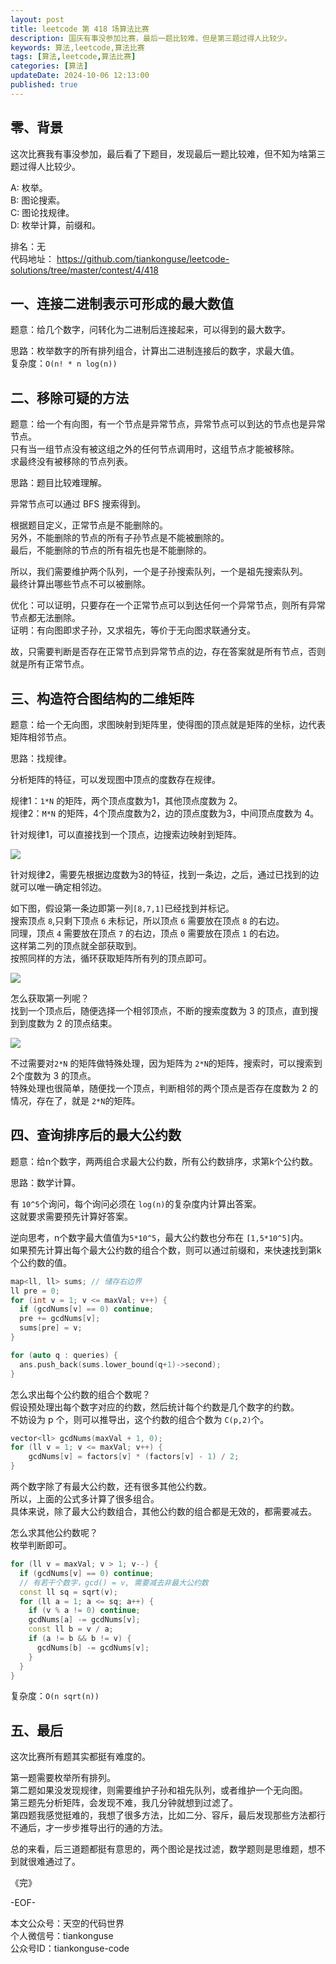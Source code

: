 ```yaml
---
layout: post  
title: leetcode 第 418 场算法比赛  
description: 国庆有事没参加比赛，最后一题比较难，但是第三题过得人比较少。  
keywords: 算法,leetcode,算法比赛  
tags: [算法,leetcode,算法比赛]  
categories: [算法]  
updateDate: 2024-10-06 12:13:00  
published: true  
---
```



## 零、背景  


这次比赛我有事没参加，最后看了下题目，发现最后一题比较难，但不知为啥第三题过得人比较少。  


A: 枚举。   
B: 图论搜索。   
C: 图论找规律。  
D: 枚举计算，前缀和。  


排名：无  
代码地址： https://github.com/tiankonguse/leetcode-solutions/tree/master/contest/4/418  


## 一、连接二进制表示可形成的最大数值  


题意：给几个数字，问转化为二进制后连接起来，可以得到的最大数字。  


思路：枚举数字的所有排列组合，计算出二进制连接后的数字，求最大值。  
复杂度：`O(n! * n log(n))`  


## 二、移除可疑的方法  


题意：给一个有向图，有一个节点是异常节点，异常节点可以到达的节点也是异常节点。  
只有当一组节点没有被这组之外的任何节点调用时，这组节点才能被移除。  
求最终没有被移除的节点列表。  


思路：题目比较难理解。  


异常节点可以通过 BFS 搜索得到。  


根据题目定义，正常节点是不能删除的。  
另外，不能删除的节点的所有子孙节点是不能被删除的。  
最后，不能删除的节点的所有祖先也是不能删除的。  


所以，我们需要维护两个队列，一个是子孙搜索队列，一个是祖先搜索队列。  
最终计算出哪些节点不可以被删除。  


优化：可以证明，只要存在一个正常节点可以到达任何一个异常节点，则所有异常节点都无法删除。  
证明：有向图即求子孙，又求祖先，等价于无向图求联通分支。  


故，只需要判断是否存在正常节点到异常节点的边，存在答案就是所有节点，否则就是所有正常节点。  


## 三、构造符合图结构的二维矩阵  


题意：给一个无向图，求图映射到矩阵里，使得图的顶点就是矩阵的坐标，边代表矩阵相邻节点。  


思路：找规律。  


分析矩阵的特征，可以发现图中顶点的度数存在规律。  


规律1：`1*N` 的矩阵，两个顶点度数为1，其他顶点度数为 2。  
规律2：`M*N` 的矩阵，4个顶点度数为2，边的顶点度数为3，中间顶点度数为 4。  


针对规律1，可以直接找到一个顶点，边搜索边映射到矩阵。  


![](https://res2024.tiankonguse.com/images/2024/10/06/002.png) 


针对规律2，需要先根据边度数为3的特征，找到一条边，之后，通过已找到的边就可以唯一确定相邻边。  


如下图，假设第一条边即第一列`[8,7,1]`已经找到并标记。  
搜索顶点 `8`,只剩下顶点 `6` 未标记，所以顶点 `6` 需要放在顶点 `8` 的右边。  
同理，顶点 `4` 需要放在顶点 `7` 的右边，顶点 `0` 需要放在顶点 `1` 的右边。  
这样第二列的顶点就全部获取到。  
按照同样的方法，循环获取矩阵所有列的顶点即可。  


![](https://res2024.tiankonguse.com/images/2024/10/06/001.png) 



怎么获取第一列呢？  
找到一个顶点后，随便选择一个相邻顶点，不断的搜索度数为 3 的顶点，直到搜到到度数为 2 的顶点结束。  


![](https://res2024.tiankonguse.com/images/2024/10/06/002.png) 


不过需要对`2*N` 的矩阵做特殊处理，因为矩阵为 `2*N`的矩阵，搜索时，可以搜索到 2个度数为 3 的顶点。  
特殊处理也很简单，随便找一个顶点，判断相邻的两个顶点是否存在度数为 2 的情况，存在了，就是 `2*N`的矩阵。  


## 四、查询排序后的最大公约数  


题意：给n个数字，两两组合求最大公约数，所有公约数排序，求第k个公约数。  


思路：数学计算。  


有 `10^5`个询问，每个询问必须在 `log(n)`的复杂度内计算出答案。  
这就要求需要预先计算好答案。  


逆向思考，n个数字最大值值为`5*10^5`，最大公约数也分布在 `[1,5*10^5]`内。  
如果预先计算出每个最大公约数的组合个数，则可以通过前缀和，来快速找到第k个公约数的值。  


```cpp
map<ll, ll> sums; // 储存右边界
ll pre = 0;
for (int v = 1; v <= maxVal; v++) {
  if (gcdNums[v] == 0) continue;
  pre += gcdNums[v];
  sums[pre] = v;
}

for (auto q : queries) {
  ans.push_back(sums.lower_bound(q+1)->second);
}
```

怎么求出每个公约数的组合个数呢？  
假设预处理出每个数字对应的约数，然后统计每个约数是几个数字的约数。  
不妨设为 p 个，则可以推导出，这个约数的组合个数为 `C(p,2)`个。  


```cpp
vector<ll> gcdNums(maxVal + 1, 0);
for (ll v = 1; v <= maxVal; v++) {
    gcdNums[v] = factors[v] * (factors[v] - 1) / 2;
}
```


两个数字除了有最大公约数，还有很多其他公约数。  
所以，上面的公式多计算了很多组合。  
具体来说，除了最大公约数组合，其他公约数的组合都是无效的，都需要减去。  


怎么求其他公约数呢？  
枚举判断即可。  


```cpp
for (ll v = maxVal; v > 1; v--) {
  if (gcdNums[v] == 0) continue;
  // 有若干个数字，gcd() = v, 需要减去非最大公约数
  const ll sq = sqrt(v);
  for (ll a = 1; a <= sq; a++) {
    if (v % a != 0) continue;
    gcdNums[a] -= gcdNums[v];
    const ll b = v / a;
    if (a != b && b != v) {
      gcdNums[b] -= gcdNums[v];
    }
  }
}
```


复杂度：`O(n sqrt(n))`  


## 五、最后  


这次比赛所有题其实都挺有难度的。  


第一题需要枚举所有排列。  
第二题如果没发现规律，则需要维护子孙和祖先队列，或者维护一个无向图。  
第三题先分析矩阵，会发现不难，我几分钟就想到过滤了。  
第四题我感觉挺难的，我想了很多方法，比如二分、容斥，最后发现那些方法都行不通后，才一步步推导出行的通的方法。  


总的来看，后三道题都挺有意思的，两个图论是找过滤，数学题则是思维题，想不到就很难通过了。  


《完》  


-EOF-  



本文公众号：天空的代码世界  
个人微信号：tiankonguse  
公众号ID：tiankonguse-code  
  

